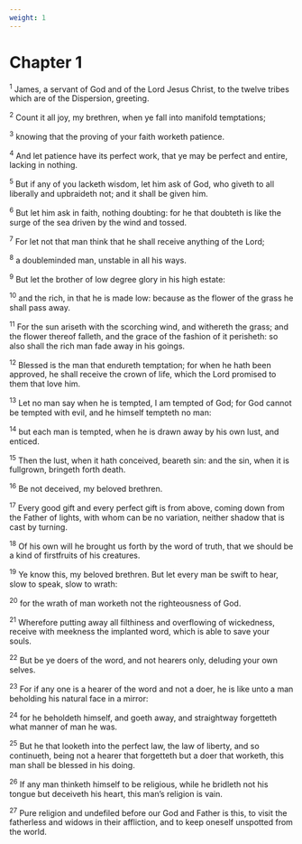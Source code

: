 ```yaml
---
weight: 1
---
```


# Chapter 1

<sup>1</sup> James, a servant of God and of the Lord Jesus Christ, to the twelve tribes which are of the Dispersion, greeting. 

<sup>2</sup> Count it all joy, my brethren, when ye fall into manifold temptations; 

<sup>3</sup> knowing that the proving of your faith worketh patience. 

<sup>4</sup> And let patience have its perfect work, that ye may be perfect and entire, lacking in nothing. 

<sup>5</sup> But if any of you lacketh wisdom, let him ask of God, who giveth to all liberally and upbraideth not; and it shall be given him. 

<sup>6</sup> But let him ask in faith, nothing doubting: for he that doubteth is like the surge of the sea driven by the wind and tossed. 

<sup>7</sup> For let not that man think that he shall receive anything of the Lord; 

<sup>8</sup> a doubleminded man, unstable in all his ways. 

<sup>9</sup> But let the brother of low degree glory in his high estate: 

<sup>10</sup> and the rich, in that he is made low: because as the flower of the grass he shall pass away. 

<sup>11</sup> For the sun ariseth with the scorching wind, and withereth the grass; and the flower thereof falleth, and the grace of the fashion of it perisheth: so also shall the rich man fade away in his goings. 

<sup>12</sup> Blessed is the man that endureth temptation; for when he hath been approved, he shall receive the crown of life, which the Lord promised to them that love him. 

<sup>13</sup> Let no man say when he is tempted, I am tempted of God; for God cannot be tempted with evil, and he himself tempteth no man: 

<sup>14</sup> but each man is tempted, when he is drawn away by his own lust, and enticed. 

<sup>15</sup> Then the lust, when it hath conceived, beareth sin: and the sin, when it is fullgrown, bringeth forth death. 

<sup>16</sup> Be not deceived, my beloved brethren. 

<sup>17</sup> Every good gift and every perfect gift is from above, coming down from the Father of lights, with whom can be no variation, neither shadow that is cast by turning. 

<sup>18</sup> Of his own will he brought us forth by the word of truth, that we should be a kind of firstfruits of his creatures. 

<sup>19</sup> Ye know this, my beloved brethren. But let every man be swift to hear, slow to speak, slow to wrath: 

<sup>20</sup> for the wrath of man worketh not the righteousness of God. 

<sup>21</sup> Wherefore putting away all filthiness and overflowing of wickedness, receive with meekness the implanted word, which is able to save your souls. 

<sup>22</sup> But be ye doers of the word, and not hearers only, deluding your own selves. 

<sup>23</sup> For if any one is a hearer of the word and not a doer, he is like unto a man beholding his natural face in a mirror: 

<sup>24</sup> for he beholdeth himself, and goeth away, and straightway forgetteth what manner of man he was. 

<sup>25</sup> But he that looketh into the perfect law, the law of liberty, and so continueth, being not a hearer that forgetteth but a doer that worketh, this man shall be blessed in his doing. 

<sup>26</sup> If any man thinketh himself to be religious, while he bridleth not his tongue but deceiveth his heart, this man’s religion is vain. 

<sup>27</sup> Pure religion and undefiled before our God and Father is this, to visit the fatherless and widows in their affliction, and to keep oneself unspotted from the world. 


